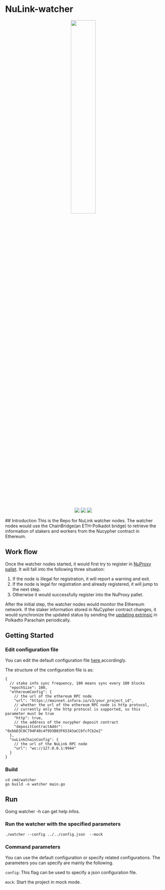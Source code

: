 # NuLink-watcher

<p align="center">
  <a href="https://www.nulink.org/"><img src="https://github.com/NuLink-network/nulink/blob/94c5538a5fdc25e7d4391f4f2e4af60b3c480fc1/logo/nulink-bg-1.png" width=40%  /></a>
</p>

<p align="center">
  <a href="https://github.com/NuLink-network"><img src="https://img.shields.io/badge/Playground-NuLink_Network-brightgreen?logo=Parity%20Substrate" /></a>
  <a href="http://nulink.org/"><img src="https://img.shields.io/badge/made%20by-NuLink%20Foundation-blue.svg?style=flat-square" /></a>
  <a href="https://github.com/NuLink-network/nulink-watcher"><img src="https://img.shields.io/badge/project-Nulink_Watcher-yellow.svg?style=flat-square" /></a>
</p>
## Introduction
This is the Repo for NuLink watcher nodes. The watcher nodes would use the ChainBridge(an ETH-Polkadot bridge) to retrieve the information of stakers and workers from the Nucypher contract in Ethereum.  

## Work flow
Once the watcher nodes started, it would first try to register in [NuProxy pallet](https://github.com/NuLink-network/nulink-chain/blob/main/pallets/nuproxy/src/lib.rs). It will fall into the following three situation:
1. If the node is illegal for registration, it will report a warning and exit.
2. If the node is legal for registration and already registered,  it will jump to the next step. 
3. Otherwise it would successfully register into the NuProxy pallet.

After the initial step, the watcher nodes would monitor the Ethereum network. If the staker information stored in NuCypher contract changes,  it would synchronize the updated status by sending the [updating extrinsic](https://github.com/NuLink-network/nulink-chain/blob/main/pallets/nuproxy/src/lib.rs#L169) in Polkadto Parachain periodically. 

## Getting Started
### Edit configuration file 
You can edit the default configuration file [here ](https://github.com/NuLink-network/nulink-watcher/blob/main/config.json) accordingly.

The structure of the configuration file is as:
```json5
{
  // stake info sync frequency, 100 means sync every 100 blocks
  "epochSize": 100,
  "ethereumConfig": {
    // the url of the ethereum RPC node
    "url": "https://mainnet.infura.io/v3/your_project_id",
    // whether the url of the ethereum RPC node is http protocol, 
    // currently only the http protocol is supported, so this parameter must be true
    "http": true,
    // the address of the nucypher deposit contract
    "depositContractAddr": "0xbbD3C0C794F40c4f993B03F65343aCC6fcfCb2e2"
  },
  "nuLinkChainConfig": {
    // the url of the NuLink RPC node
    "url": "ws://127.0.0.1:9944"
  }
}
```

### Build
```shell
cd cmd/watcher
go build -o watcher main.go
```

## Run
Going watcher -h can get help infos.

### Run the watcher with the specified parameters
```shell
./watcher --config ../../config.json  --mock
```

### Command parameters
You can use the default configuration or specify related configurations. The parameters you can specify are mainly the following.

`config`: This flag can be used to specify a json configuration file.

`mock`: Start the project in mock mode.
